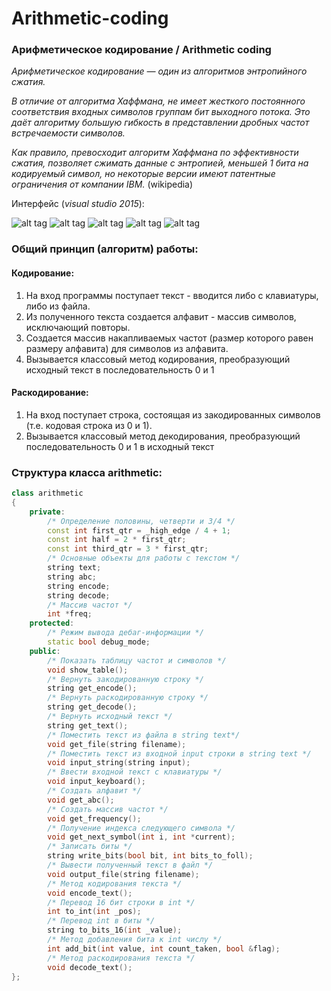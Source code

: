 # Arithmetic-coding
### Арифметическое кодирование / Arithmetic coding

*Арифметическое кодирование — один из алгоритмов энтропийного сжатия.*

*В отличие от алгоритма Хаффмана, не имеет жесткого постоянного соответствия входных символов группам бит выходного потока. Это даёт алгоритму большую гибкость в представлении дробных частот встречаемости символов.*

*Как правило, превосходит алгоритм Хаффмана по эффективности сжатия, позволяет сжимать данные с энтропией, меньшей 1 бита на кодируемый символ, но некоторые версии имеют патентные ограничения от компании IBM.* (wikipedia)

Интерфейс (*visual studio 2015*):

![alt tag](https://pp.userapi.com/c836123/v836123381/3a7b0/7sllIhE_0d8.jpg)
![alt tag](https://pp.userapi.com/c836123/v836123381/3a7b7/klRNSGxpi9Y.jpg)
![alt tag](https://pp.userapi.com/c836123/v836123381/3a7be/lSByjpU9nDg.jpg)
![alt tag](https://pp.userapi.com/c836123/v836123381/3a7c5/PkGqOZPbT2k.jpg)
![alt tag](https://pp.userapi.com/c836123/v836123381/3a7cc/p647A1ptXDw.jpg)

### Общий принцип (алгоритм) работы:
#### Кодирование:
1. На вход программы поступает текст - вводится либо с клавиатуры, либо из файла.
2. Из полученного текста создается алфавит - массив символов, исключающий повторы.
3. Создается массив накапливаемых частот (размер которого равен размеру алфавита) для символов из алфавита.
4. Вызывается классовый метод кодирования, преобразующий исходный текст в последовательность 0 и 1

#### Раскодирование:
1. На вход поступает строка, состоящая из закодированных символов (т.е. кодовая строка из 0 и 1).
2. Вызывается классовый метод декодирования, преобразующий последовательность 0 и 1 в исходный текст

### Структура класса arithmetic:
```c++
class arithmetic
{
	private:
		/* Определение половины, четверти и 3/4 */
		const int first_qtr = _high_edge / 4 + 1;
		const int half = 2 * first_qtr;
		const int third_qtr = 3 * first_qtr;
		/* Основные объекты для работы с текстом */
		string text;
		string abc;
		string encode;
		string decode;
		/* Массив частот */
		int *freq;
	protected:
		/* Режим вывода дебаг-информации */
		static bool debug_mode;
	public:
		/* Показать таблицу частот и символов */
		void show_table();
		/* Вернуть закодированную строку */
		string get_encode();
		/* Вернуть раскодированную строку */
		string get_decode();
		/* Вернуть исходный текст */
		string get_text();
		/* Поместить текст из файла в string text*/
		void get_file(string filename);
		/* Поместить текст из входной input строки в string text */
		void input_string(string input);
		/* Ввести входной текст с клавиатуры */
		void input_keyboard();
		/* Создать алфавит */
		void get_abc();
		/* Создать массив частот */
		void get_frequency();
		/* Получение индекса следующего символа */
		void get_next_symbol(int i, int *current);
		/* Записать биты */
		string write_bits(bool bit, int bits_to_foll);
		/* Вывести полученный текст в файл */
		void output_file(string filename);
		/* Метод кодирования текста */
		void encode_text();
		/* Перевод 16 бит строки в int */
		int to_int(int _pos);
		/* Перевод int в биты */
		string to_bits_16(int _value);
		/* Метод добавления бита к int числу */
		int add_bit(int value, int count_taken, bool &flag);
		/* Метод раскодирования текста */
		void decode_text();
};
```

